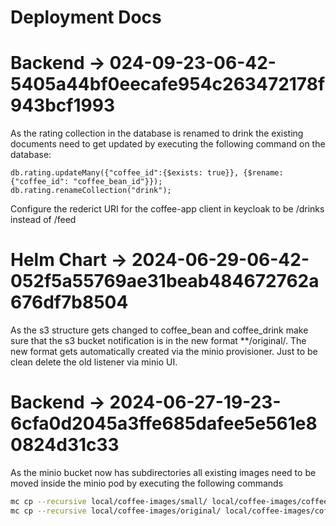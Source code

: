 # Deployment Docs

# Backend -> 024-09-23-06-42-5405a44bf0eecafe954c263472178f943bcf1993

As the rating collection in the database is renamed to drink the existing documents
need to get updated by executing the following command on the database:

```mongosh
db.rating.updateMany({"coffee_id":{$exists: true}}, {$rename: {"coffee_id": "coffee_bean_id"}});
db.rating.renameCollection("drink");
```

Configure the rederict URI for the coffee-app client in keycloak to be /drinks
instead of /feed

# Helm Chart -> 2024-06-29-06-42-052f5a55769ae31beab484672762a676df7b8504

As the s3 structure gets changed to coffee_bean and coffee_drink make sure
that the s3 bucket notification is in the new format **/original/. The new
format gets automatically created via the minio provisioner. Just to be clean
delete the old listener via minio UI.

# Backend -> 2024-06-27-19-23-6cfa0d2045a3ffe685dafee5e561e80824d31c33

As the minio bucket now has subdirectories all existing images need to be
moved inside the minio pod by executing the following commands

```bash
mc cp --recursive local/coffee-images/small/ local/coffee-images/coffee_bean/small/
mc cp --recursive local/coffee-images/original/ local/coffee-images/coffee_bean/original/
```
